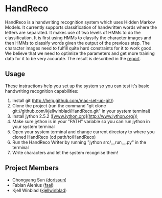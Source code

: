 HandReco
========
HandReco is a handwriting recognition system which uses Hidden Markov Models. It currently supports classification of handwritten words where the letters are separated. It makes use of two levels of HMMs to do the classification. It is first using HMMs to classify the character images and then HMMs to classify words given the output of the previous step. The character images need to fulfill quite hard constraints for it to work good. We believe that we need to optimize the parameters and get more training data for it to be very accurate. The result is described in the [report](https://github.com/kjellwinblad/HandReco/blob/master/report/report.pdf?raw=true).

Usage
-----
These instructions help you set up the system so you can test it's basic handwriting recognition capabilities:

1.  Install git (http://help.github.com/mac-set-up-git/)
2.  Clone the project (run the command "git clone git://github.com/kjellwinblad/HandReco.git" in your system terminal)
3.  Install jython 2.5.2 ([www.jython.org](http://www.jython.org/))
4.  Make sure jython is in your "PATH" variable so you can run jython in your system terminal
5.  Open your system terminal and change current directory to where you cloned HandReco (cd path/to/HandReco)
6.  Run the HandReco Writer by running "jython src/\_\_run\_\_.py" in the terminal
7.  Write characters and let the system recognise them!


Project Members
---------------
*   Chongyang Sun ([dorissun](http://github.com/dorissun))
*   Fabian Alenius ([faal](http://github.com/faal))
*   Kjell Winblad ([kjellwinblad](http://github.com/kjellwinblad))
